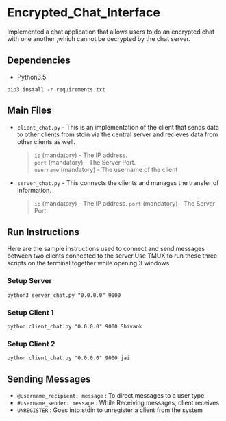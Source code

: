 # Encrypted_Chat_Interface

Implemented a chat application that allows users to do an encrypted chat with one another ,which cannot be decrypted by the chat server.



## Dependencies
+ Python3.5

`pip3 install -r requirements.txt`

## Main Files
+ `client_chat.py` - This is an implementation of the client that sends data to other clients from stdin via the central server and recieves data from other clients as well. 
  > `ip` (mandatory) - The IP address.  
  > `port` (mandatory) - The Server Port.  
  > `username` (mandatory) - The username of the client  
+ `server_chat.py` - This connects the clients and manages the transfer of information. 
  > `ip` (mandatory) - The IP address.
  > `port` (mandatory) - The Server Port.  

## Run Instructions
Here are the sample instructions used to connect and send messages between two clients connected to the server.Use TMUX to run these three scripts on the terminal together while opening 3 windows
### Setup Server
`python3 server_chat.py "0.0.0.0" 9000`
### Setup Client 1
`python client_chat.py "0.0.0.0" 9000 Shivank` 
### Setup Client 2
`python client_chat.py "0.0.0.0" 9000 jai`

## Sending Messages
+ `@username_recipient: message` : To direct messages to a user type 
+ `#username_sender: message` : While Receiving messages, client receives 
+ `UNREGISTER` : Goes into stdin to unregister a client from the system

